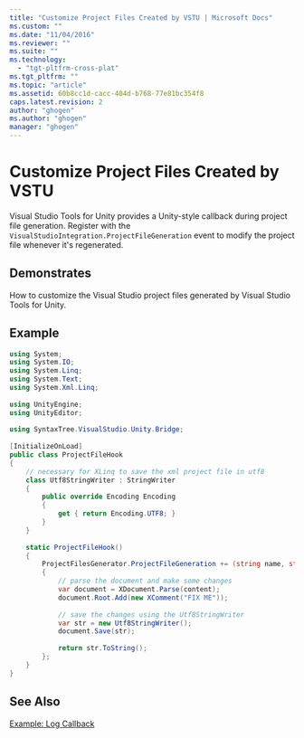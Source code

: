 ```yaml
---
title: "Customize Project Files Created by VSTU | Microsoft Docs"
ms.custom: ""
ms.date: "11/04/2016"
ms.reviewer: ""
ms.suite: ""
ms.technology: 
  - "tgt-pltfrm-cross-plat"
ms.tgt_pltfrm: ""
ms.topic: "article"
ms.assetid: 60b8cc1d-cacc-404d-b768-77e81bc354f8
caps.latest.revision: 2
author: "ghogen"
ms.author: "ghogen"
manager: "ghogen"
---
```

# Customize Project Files Created by VSTU
Visual Studio Tools for Unity provides a Unity-style callback during project file generation. Register with the `VisualStudioIntegration.ProjectFileGeneration` event to modify the project file whenever it's regenerated.  
  
## Demonstrates  
 How to customize the Visual Studio project files generated by Visual Studio Tools for Unity.  
  
## Example  
  
```csharp  
using System;  
using System.IO;  
using System.Linq;  
using System.Text;  
using System.Xml.Linq;  
  
using UnityEngine;  
using UnityEditor;  
  
using SyntaxTree.VisualStudio.Unity.Bridge;  
  
[InitializeOnLoad]  
public class ProjectFileHook  
{  
    // necessary for XLinq to save the xml project file in utf8  
    class Utf8StringWriter : StringWriter  
    {  
        public override Encoding Encoding  
        {  
            get { return Encoding.UTF8; }  
        }  
    }  
  
    static ProjectFileHook()  
    {  
        ProjectFilesGenerator.ProjectFileGeneration += (string name, string content) =>  
        {  
            // parse the document and make some changes  
            var document = XDocument.Parse(content);  
            document.Root.Add(new XComment("FIX ME"));  
  
            // save the changes using the Utf8StringWriter  
            var str = new Utf8StringWriter();  
            document.Save(str);  
  
            return str.ToString();  
        };  
    }  
}  
```  
  
## See Also  
 [Example: Log Callback](../cross-platform/share-the-unity-log-callback-with-vstu.md)